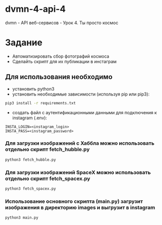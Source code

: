 # dvmn-4-api-4
dvmn - API веб-сервисов - Урок 4. Ты просто космос
# Задание
* Автоматизировать сбор фотографий космоса
* Сделайть скрипт для их публикации в инстаграм
## Для использования необходимо
* установить python3
* установить необходимые зависимости (используя pip или pip3):
```bash
pip3 install -r requirements.txt
```
* создать файл с аутентификационными данными для подключения к instagram (.env):
```
INSTA_LOGIN=<instagram_login>
INSTA_PASS=<instagram_password>
```
### Для загрузки изображений с Хаббла можно использовать отдельно скрипт fetch_hubble.py
```bash
python3 fetch_hubble.py
```
### Для загрузки изображений SpaceX можно использовать отдельно скрипт fetch_spacex.py
```bash
python3 fetch_spacex.py
```
### Использование основного скрипта (main.py) загрузит изображения в директорию images и выгрузит в instagram
```bash
python3 main.py
```
